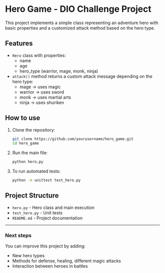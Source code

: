 # Hero Game - DIO Challenge Project

This project implements a simple class representing an adventure hero with basic properties and a customized attack method based on the hero type.

## Features

- `Hero` class with properties:
  - name
  - age
  - hero_type (warrior, mage, monk, ninja)
- `attack()` method returns a custom attack message depending on the hero type:
  - mage -> uses magic
  - warrior -> uses sword
  - monk -> uses martial arts
  - ninja -> uses shuriken

## How to use

1. Clone the repository:
   ```bash
   git clone https://github.com/yourusername/hero_game.git
   cd hero_game
   ```

2. Run the main file:
   ```bash
   python hero.py
   ```

3. To run automated tests:
   ```bash
   python -m unittest test_hero.py
   ```

## Project Structure

- `hero.py` - Hero class and main execution
- `test_hero.py` - Unit tests
- `README.md` - Project documentation

---

### Next steps

You can improve this project by adding:

- New hero types
- Methods for defense, healing, different magic attacks
- Interaction between heroes in battles
